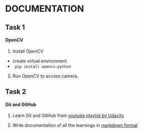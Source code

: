 # DOCUMENTATION

## Task 1
#### OpenCV
1. Install OpenCV

* create virtual environment
* ``` pip install opencv-python```

2. Run OpenCV to access camera.

## Task 2
#### Git and GitHub
1. Learn Git and GitHub from [youtube playlist by Udacity](https://www.udacity.com/course/version-control-with-git--ud123)

2. Write documentation of all the learnings in [markdown format](https://www.markdownguide.org/cheat-sheet/)